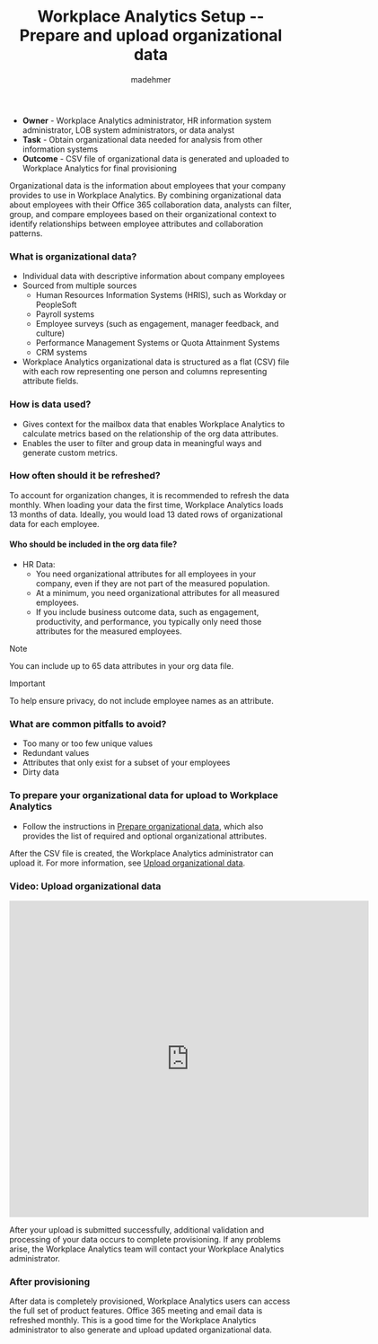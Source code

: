 ﻿---
# Metadata Sample
# required metadata

title: Workplace Analytics Setup -- Prepare and upload organizational data
description: Setup steps to prepare and upload organizational data in Workplace Analytics. 
author: madehmer
ms.author: v-leash
ms.date: 07/23/2018
ms.topic: get-started-article
localization_priority: normal 
ms.prod: wpa
---

* **Owner** - Workplace Analytics administrator, HR information system administrator, LOB system administrators, or data analyst
* **Task** - Obtain organizational data needed for analysis from other information systems
* **Outcome** - CSV file of organizational data is generated and uploaded to Workplace Analytics for final provisioning

Organizational data is the information about employees that your company provides to use in Workplace Analytics. By combining organizational data about employees with their Office 365 collaboration data, analysts can filter, group, and compare employees based on their organizational context to identify relationships between employee attributes and collaboration patterns.


### What is organizational data?

- Individual data with descriptive information about company employees
- Sourced from multiple sources
    - Human Resources Information Systems (HRIS), such as Workday or PeopleSoft
    - Payroll systems
    - Employee surveys (such as engagement, manager feedback, and culture)
    - Performance Management Systems or Quota Attainment Systems
    - CRM systems
- Workplace Analytics organizational data is structured as a flat (CSV) file with each row representing one person and columns representing attribute fields.

### How is data used?

 * Gives context for the mailbox data that enables Workplace Analytics to calculate metrics based on the relationship of the org data attributes.
 * Enables the user to filter and group data in meaningful ways and generate custom metrics.

### How often should it be refreshed?

To account for organization changes, it is recommended to refresh the data monthly.
When loading your data the first time, Workplace Analytics loads 13 months of data.  Ideally, you would load 13 dated rows of organizational data for each employee.

#### Who should be included in the org data file?

- HR Data:
    - You need organizational attributes for all employees in your company, even if they are not part of the measured population.
    - At a minimum, you need organizational attributes for all measured employees.
    - If you include business outcome data, such as engagement, productivity, and performance, you typically only need those attributes for the measured employees.

> [!Note]
> You can include up to 65 data attributes in your org data file.

> [!Important]
> To help ensure privacy, do not include employee names as an attribute.

### What are common pitfalls to avoid?

 * Too many or too few unique values
 * Redundant values
 * Attributes that only exist for a subset of your employees
 * Dirty data

### To prepare your organizational data for upload to Workplace Analytics

<!-- 
After you have created your source .csv file, you can upload it to the Workplace Analytics service. After your data has been successfully uploaded, Workplace Analytics will perform additional validation and processing to complete provisioning. The Workplace Analytics team will contact your Workplace Analytics administrator if any problems arise.
-->

* Follow the instructions in [Prepare organizational data](../Setup/Prepare-organizational-data.md), which also provides the list of required and optional organizational attributes.

After the CSV file is created, the Workplace Analytics administrator can upload it. For more information, see [Upload organizational data](../Setup/Upload-organizational-data.md).

### Video: Upload organizational data

<!-- out for now
Watch this video to learn how to upload organizational data to Workplace Analytics.
-->

<!-- old link, with thumbnail
[<img src="../Images/WpA/setup/Upload-org-data.png" alt="Upload organizational data">](https://aka.ms/WpAPrepUploadOrgData_Video)
-->

<iframe width="640" height="564" src="https://player.vimeo.com/video/282897809" frameborder="0" allowFullScreen mozallowfullscreen webkitAllowFullScreen></iframe>


After your upload is submitted successfully, additional validation and processing of your data occurs to complete provisioning. If any problems arise, the Workplace Analytics team will contact your Workplace Analytics administrator.

### After provisioning

After data is completely provisioned, Workplace Analytics users can access the full set of product features.
Office 365 meeting and email data is refreshed monthly. This is a good time for the Workplace Analytics administrator to also generate and upload updated organizational data.
